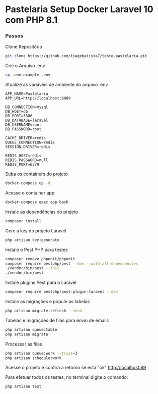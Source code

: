 
# Pastelaria Setup Docker Laravel 10 com PHP 8.1

### Passos
Clone Repositório
```sh
git clone https://github.com/tiagobatista7/teste-pastelaria.git
```
Crie o Arquivo .env
```sh
cp .env.example .env
```

Atualize as variáveis de ambiente do arquivo .env
```dosini
APP_NAME=Pastelaria
APP_URL=http://localhost:8989

DB_CONNECTION=mysql
DB_HOST=db
DB_PORT=3306
DB_DATABASE=laravel
DB_USERNAME=root
DB_PASSWORD=root

CACHE_DRIVER=redis
QUEUE_CONNECTION=redis
SESSION_DRIVER=redis

REDIS_HOST=redis
REDIS_PASSWORD=null
REDIS_PORT=6379
```

Suba os containers do projeto
```sh
docker-compose up -d
```

Acesse o container app
```sh
docker-compose exec app bash
```

Instale as dependências do projeto
```sh
composer install
```

Gere a key do projeto Laravel
```sh
php artisan key:generate
```

Instale o Pest PHP para testes
```sh
composer remove phpunit/phpunit
composer require pestphp/pest --dev --with-all-dependencies
./vendor/bin/pest --init
./vendor/bin/pest
```

Instale plugins Pest para o Laravel
```sh
composer require pestphp/pest-plugin-laravel --dev
```


Instale as migrações e popule as tabelas
```sh
php artisan migrate:refresh --seed
```

Tabelas e migrações de filas para envio de emails
```sh
php artisan queue:table
php artisan migrate
```

Processar as filas
```sh
php artisan queue:work --tries=3
php artisan schedule:work
```

Acesse o projeto e confira a retorno se está "ok"
[http://localhost:89](http://localhost:89)


Para efetuar todos os testes, no terminal digite o comando:
```sh
php artisan test
```


